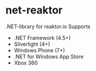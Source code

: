 net-reaktor
===========

.NET-library for reaktor.io
Supports
- .NET Framework (4.5+)
- Silverlight (4+)
- Windows Phone (7+)
- .NET for Windows App Store
- Xbox 360
